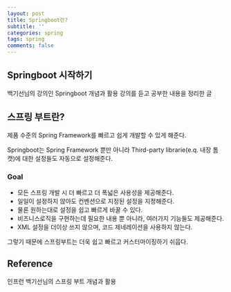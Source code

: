 ```yaml
---
layout: post
title: Springboot란?
subtitle: ''
categories: spring
tags: spring
comments: false
---
```


## Springboot 시작하기

백기선님의 강의인 Springboot 개념과 활용 강의를 듣고 공부한 내용을 정리한 글

## 스프링 부트란?

제품 수준의 Spring Framework를 빠르고 쉽게 개발할 수 있게 해준다.

Springboot는 Spring Framework 뿐만 아니라 Third-party librarie(e.q. 내장 톰캣)에 대한 설정들도 자동으로 설정해준다.

### Goal

- 모든 스프링 개발 시 더 빠르고 더 폭넓은 사용성을 제공해준다.
- 일일이 설정하지 않아도 컨벤션으로 지정된 설정을 지정해준다.
- 물론 원하는대로 설정을 쉽고 빠르게 바꿀 수 있다.
- 비즈니스로직을 구현하는데 필요한 내용 뿐 아니라, 여러가지 기능들도 제공해준다.
- XML 설정을 더이상 쓰지 않으며, 코드 제네레이션을 사용하지 않는다.

그렇기 때문에 스프링부트는 더욱 쉽고 빠르고 커스터마이징하기 쉬웁다.

## Reference

인프런 백기선님의 스프링 부트 개념과 활용
